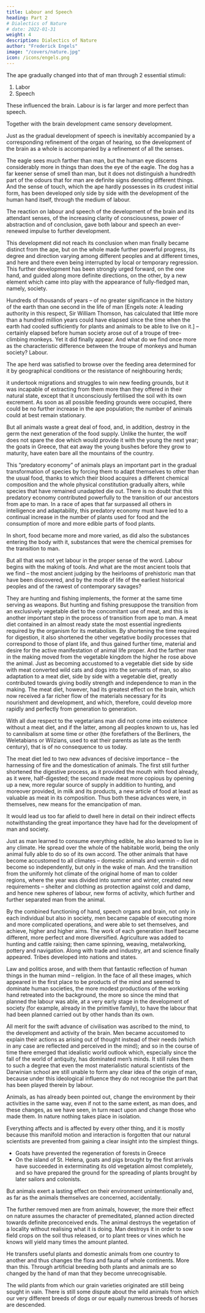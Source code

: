 ```yaml
---
title: Labour and Speech
heading: Part 2
# Dialectics of Nature
# date: 2022-01-31
weight: 4
description: Dialectics of Nature
author: "Frederick Engels"
image: "/covers/nature.jpg"
icon: /icons/engels.png
---
```




<!-- First labour, after it and then with it speech – these were the two most  under --> 

The ape gradually changed into that of man through 2 essential stimuli:

1. Labor
2. Speech


These influenced the brain. Labour is <!-- , which, for all its similarity --> is far larger and more perfect than speech. 

Together with the brain development came sensory development. <!--  of the brain went the development of its most immediate instruments – the senses.  -->

Just as the gradual development of speech is inevitably accompanied by a corresponding refinement of the organ of hearing, so the development of the brain as a whole is accompanied by a refinement of all the senses. 

The eagle sees much farther than man, but the human eye discerns considerably more in things than does the eye of the eagle. The dog has a far keener sense of smell than man, but it does not distinguish a hundredth part of the odours that for man are definite signs denoting different things. And the sense of touch, which the ape hardly possesses in its crudest initial form, has been developed only side by side with the development of the human hand itself, through the medium of labour.

The reaction on labour and speech of the development of the brain and its attendant senses, of the increasing clarity of consciousness, power of abstraction and of conclusion, gave both labour and speech an ever-renewed impulse to further development. 

This development did not reach its conclusion when man finally became distinct from the ape, but on the whole made further powerful progress, its degree and direction varying among different peoples and at different times, and here and there even being interrupted by local or temporary regression. This further development has been strongly urged forward, on the one hand, and guided along more definite directions, on the other, by a new element which came into play with the appearance of fully-fledged man, namely, society.

Hundreds of thousands of years – of no greater significance in the history of the earth than one second in the life of man [Engels note: A leading authority in this respect, Sir William Thomson, has calculated that little more than a hundred million years could have elapsed since the time when the earth had cooled sufficiently for plants and animals to be able to live on it.] – certainly elapsed before human society arose out of a troupe of tree-climbing monkeys. Yet it did finally appear. And what do we find once more as the characteristic difference between the troupe of monkeys and human society? Labour. 

The ape herd was satisfied to browse over the feeding area determined for it by geographical conditions or the resistance of neighbouring herds; 

it undertook migrations and struggles to win new feeding grounds, but it was incapable of extracting from them more than they offered in their natural state, except that it unconsciously fertilised the soil with its own excrement. As soon as all possible feeding grounds were occupied, there could be no further increase in the ape population; the number of animals could at best remain stationary. 

But all animals waste a great deal of food, and, in addition, destroy in the germ the next generation of the food supply. Unlike the hunter, the wolf does not spare the doe which would provide it with the young the next year; the goats in Greece, that eat away the young bushes before they grow to maturity, have eaten bare all the mountains of the country. 

This “predatory economy” of animals plays an important part in the gradual transformation of species by forcing them to adapt themselves to other than the usual food, thanks to which their blood acquires a different chemical composition and the whole physical constitution gradually alters, while species that have remained unadapted die out. There is no doubt that this predatory economy contributed powerfully to the transition of our ancestors from ape to man. In a race of apes that far surpassed all others in intelligence and adaptability, this predatory economy must have led to a continual increase in the number of plants used for food and the consumption of more and more edible parts of food plants. 

In short, food became more and more varied, as did also the substances entering the body with it, substances that were the chemical premises for the transition to man.

But all that was not yet labour in the proper sense of the word. Labour begins with the making of tools. And what are the most ancient tools that we find – the most ancient judging by the heirlooms of prehistoric man that have been discovered, and by the mode of life of the earliest historical peoples and of the rawest of contemporary savages? 

They are hunting and fishing implements, the former at the same time serving as weapons. But hunting and fishing presuppose the transition from an exclusively vegetable diet to the concomitant use of meat, and this is another important step in the process of transition from ape to man. A meat diet contained in an almost ready state the most essential ingredients required by the organism for its metabolism. By shortening the time required for digestion, it also shortened the other vegetative bodily processes that correspond to those of plant life, and thus gained further time, material and desire for the active manifestation of animal life proper. And the farther man in the making moved from the vegetable kingdom the higher he rose above the animal. Just as becoming accustomed to a vegetable diet side by side with meat converted wild cats and dogs into the servants of man, so also adaptation to a meat diet, side by side with a vegetable diet, greatly contributed towards giving bodily strength and independence to man in the making. The meat diet, however, had its greatest effect on the brain, which now received a far richer flow of the materials necessary for its nourishment and development, and which, therefore, could develop more rapidly and perfectly from generation to generation. 

With all due respect to the vegetarians man did not come into existence without a meat diet, and if the latter, among all peoples known to us, has led to cannibalism at some time or other (the forefathers of the Berliners, the Weletabians or Wilzians, used to eat their parents as late as the tenth century), that is of no consequence to us today.

The meat diet led to two new advances of decisive importance – the harnessing of fire and the domestication of animals. The first still further shortened the digestive process, as it provided the mouth with food already, as it were, half-digested; the second made meat more copious by opening up a new, more regular source of supply in addition to hunting, and moreover provided, in milk and its products, a new article of food at least as valuable as meat in its composition. Thus both these advances were, in themselves, new means for the emancipation of man. 

It would lead us too far afield to dwell here in detail on their indirect effects notwithstanding the great importance they have had for the development of man and society.

Just as man learned to consume everything edible, he also learned to live in any climate. He spread over the whole of the habitable world, being the only animal fully able to do so of its own accord. The other animals that have become accustomed to all climates – domestic animals and vermin – did not become so independently, but only in the wake of man. And the transition from the uniformly hot climate of the original home of man to colder regions, where the year was divided into summer and winter, created new requirements – shelter and clothing as protection against cold and damp, and hence new spheres of labour, new forms of activity, which further and further separated man from the animal.

By the combined functioning of hand, speech organs and brain, not only in each individual but also in society, men became capable of executing more and more complicated operations, and were able to set themselves, and achieve, higher and higher aims. The work of each generation itself became different, more perfect and more diversified. Agriculture was added to hunting and cattle raising; then came spinning, weaving, metalworking, pottery and navigation. Along with trade and industry, art and science finally appeared. Tribes developed into nations and states. 

Law and politics arose, and with them that fantastic reflection of human things in the human mind – religion. In the face of all these images, which appeared in the first place to be products of the mind and seemed to dominate human societies, the more modest productions of the working hand retreated into the background, the more so since the mind that planned the labour was able, at a very early stage in the development of society (for example, already in the primitive family), to have the labour that had been planned carried out by other hands than its own. 

All merit for the swift advance of civilisation was ascribed to the mind, to the development and activity of the brain. Men became accustomed to explain their actions as arising out of thought instead of their needs (which in any case are reflected and perceived in the mind); and so in the course of time there emerged that idealistic world outlook which, especially since the fall of the world of antiquity, has dominated men’s minds. It still rules them to such a degree that even the most materialistic natural scientists of the Darwinian school are still unable to form any clear idea of the origin of man, because under this ideological influence they do not recognise the part that has been played therein by labour.

Animals, as has already been pointed out, change the environment by their activities in the same way, even if not to the same extent, as man does, and these changes, as we have seen, in turn react upon and change those who made them. In nature nothing takes place in isolation. 

Everything affects and is affected by every other thing, and it is mostly because this manifold motion and interaction is forgotten that our natural scientists are prevented from gaining a clear insight into the simplest things.
- Goats have prevented the regeneration of forests in Greece 
- On the island of St. Helena, goats and pigs brought by the first arrivals have succeeded in exterminating its old vegetation almost completely, and so have prepared the ground for the spreading of plants brought by later sailors and colonists. 

But animals exert a lasting effect on their environment unintentionally and, as far as the animals themselves are concerned, accidentally. 

The further removed men are from animals, however, the more their effect on nature assumes the character of premeditated, planned action directed towards definite preconceived ends. The animal destroys the vegetation of a locality without realising what it is doing. Man destroys it in order to sow field crops on the soil thus released, or to plant trees or vines which he knows will yield many times the amount planted. 

He transfers useful plants and domestic animals from one country to another and thus changes the flora and fauna of whole continents. More than this. Through artificial breeding both plants and animals are so changed by the hand of man that they become unrecognisable.

The wild plants from which our grain varieties originated are still being sought in vain. There is still some dispute about the wild animals from which our very different breeds of dogs or our equally numerous breeds of horses are descended.

